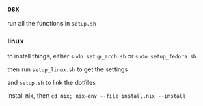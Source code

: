 ### osx

run all the functions in `setup.sh`

### linux

to install things, either `sudo setup_arch.sh` or `sudo setup_fedora.sh`

then run `setup_linux.sh` to get the settings

and `setup.sh` to link the dotfiles

install nix, then `cd nix; nix-env --file install.nix --install`

